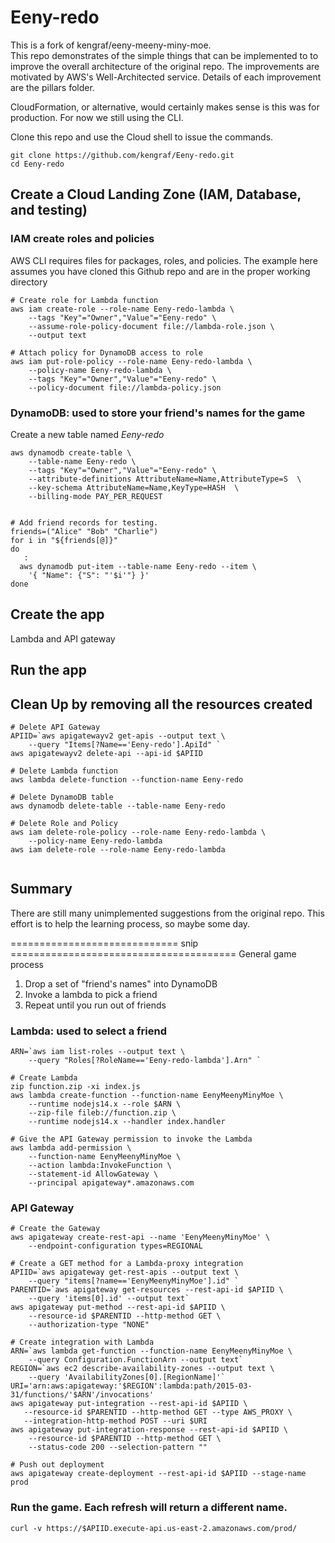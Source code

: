 # Eeny-redo

This is a fork of kengraf/eeny-meeny-miny-moe.  
This repo demonstrates of the simple things that can be implemented to to improve the overall architecture of the original repo.
The improvements are motivated by AWS's Well-Architected service.  Details of each improvement are the pillars folder.

CloudFormation, or alternative, would certainly makes sense is this was for production.  For now we still using the CLI.

Clone this repo and use the Cloud shell to issue the commands.
```
git clone https://github.com/kengraf/Eeny-redo.git
cd Eeny-redo
```

## Create a Cloud Landing Zone (IAM, Database, and testing)

### IAM create roles and policies
AWS CLI requires files for packages, roles, and policies.  The example here assumes you have cloned this Github repo and are in the proper working directory

```
# Create role for Lambda function
aws iam create-role --role-name Eeny-redo-lambda \
    --tags "Key"="Owner","Value"="Eeny-redo" \
    --assume-role-policy-document file://lambda-role.json \
    --output text
  
# Attach policy for DynamoDB access to role
aws iam put-role-policy --role-name Eeny-redo-lambda \
    --policy-name Eeny-redo-lambda \
    --tags "Key"="Owner","Value"="Eeny-redo" \
    --policy-document file://lambda-policy.json  

```

### DynamoDB: used to store your friend\'s names for the game 
Create a new table named *Eeny-redo*
```
aws dynamodb create-table \
    --table-name Eeny-redo \
    --tags "Key"="Owner","Value"="Eeny-redo" \
    --attribute-definitions AttributeName=Name,AttributeType=S  \
    --key-schema AttributeName=Name,KeyType=HASH  \
    --billing-mode PAY_PER_REQUEST  
      
```
   
```
# Add friend records for testing.  
friends=("Alice" "Bob" "Charlie")
for i in "${friends[@]}"
do
   : 
  aws dynamodb put-item --table-name Eeny-redo --item \
    '{ "Name": {"S": "'$i'"} }' 
done

```


## Create the app
Lambda and API gateway

## Run the app

## Clean Up by removing all the resources created
```
# Delete API Gateway
APIID=`aws apigatewayv2 get-apis --output text \
    --query "Items[?Name=='Eeny-redo'].ApiId" `
aws apigatewayv2 delete-api --api-id $APIID

# Delete Lambda function
aws lambda delete-function --function-name Eeny-redo

# Delete DynamoDB table
aws dynamodb delete-table --table-name Eeny-redo

# Delete Role and Policy
aws iam delete-role-policy --role-name Eeny-redo-lambda \
    --policy-name Eeny-redo-lambda
aws iam delete-role --role-name Eeny-redo-lambda
  
```

## Summary
There are still many unimplemented suggestions from the original repo.  This effort is to help the learning process, so maybe some day.


============================= snip =======================================
General game process
1) Drop a set of "friend's names" into DynamoDB
2) Invoke a lambda to pick a friend
3) Repeat until you run out of friends


### Lambda: used to select a friend
```
ARN=`aws iam list-roles --output text \
    --query "Roles[?RoleName=='Eeny-redo-lambda'].Arn" `

# Create Lambda
zip function.zip -xi index.js
aws lambda create-function --function-name EenyMeenyMinyMoe \
    --runtime nodejs14.x --role $ARN \
    --zip-file fileb://function.zip \
    --runtime nodejs14.x --handler index.handler
```
```
# Give the API Gateway permission to invoke the Lambda
aws lambda add-permission \
    --function-name EenyMeenyMinyMoe \
    --action lambda:InvokeFunction \
    --statement-id AllowGateway \
    --principal apigateway*.amazonaws.com
```

### API Gateway
```
# Create the Gateway
aws apigateway create-rest-api --name 'EenyMeenyMinyMoe' \
    --endpoint-configuration types=REGIONAL
```

```
# Create a GET method for a Lambda-proxy integration
APIID=`aws apigateway get-rest-apis --output text \
    --query "items[?name=='EenyMeenyMinyMoe'].id" `
PARENTID=`aws apigateway get-resources --rest-api-id $APIID \
    --query 'items[0].id' --output text`
aws apigateway put-method --rest-api-id $APIID \
    --resource-id $PARENTID --http-method GET \
    --authorization-type "NONE"
            
# Create integration with Lambda
ARN=`aws lambda get-function --function-name EenyMeenyMinyMoe \
    --query Configuration.FunctionArn --output text`
REGION=`aws ec2 describe-availability-zones --output text \
    --query 'AvailabilityZones[0].[RegionName]'`
URI='arn:aws:apigateway:'$REGION':lambda:path/2015-03-31/functions/'$ARN'/invocations'
aws apigateway put-integration --rest-api-id $APIID \
   --resource-id $PARENTID --http-method GET --type AWS_PROXY \
   --integration-http-method POST --uri $URI
aws apigateway put-integration-response --rest-api-id $APIID \
    --resource-id $PARENTID --http-method GET \
    --status-code 200 --selection-pattern "" 

# Push out deployment
aws apigateway create-deployment --rest-api-id $APIID --stage-name prod
```

### Run the game.  Each refresh will return a different name.
```
curl -v https://$APIID.execute-api.us-east-2.amazonaws.com/prod/
```

